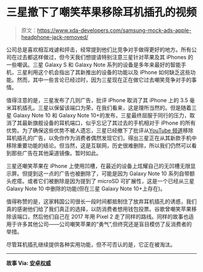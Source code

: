 # 三星撤下了嘲笑苹果移除耳机插孔的视频

> 原文：<https://www.xda-developers.com/samsung-mock-ads-apple-headphone-jack-removed/>

公司总是喜欢相互戏谑和抨击，经常提到他们比竞争对手做得更好的地方。所有公司在过去都这样做过，但今天我们想提请特别注意三星针对苹果及其 iPhones 的一些嘲讽。三星 Galaxy S 和 Galaxy Note 系列的设备是多年来最好的智能手机，三星利用这个机会指出了其新推出的设备的功能以及 iPhone 如何缺乏这些功能。然而，其中一些言论已经过时，因为三星现在正在做它过去嘲笑竞争对手的事情。

值得注意的是，三星发布了几则广告，批评 iPhone 取消了其 iPhone 上的 3.5 毫米耳机插孔。三星以保留该端口为荣，在我们看来，这是理所当然的。但是随着三星 Galaxy Note 10 和 Galaxy Note 10+的发布，三星最终屈服于同行的压力，取消了其最新旗舰设备的耳机端口，似乎忘记了其过去的手机相对于 iPhone 的所有优势。为了确保这些优势不被人遗忘，三星已经撤下了批评从[YouTube 频道](https://www.youtube.com/user/SamsungMobile)移除耳机插孔的广告，以免你作为消费者偶然发现它们，得出三星正在从其新款手机中移除重要功能的结论。但当然，这是互联网，历史很难删除，所以我们仍然可以看到那些广告在其他渠道镜像。暂时如此。

三星还嘲笑苹果在 iPhone 上使用凹槽，在最近的设备上炫耀自己的无凹槽无限显示屏。但提到这一点的广告也被删除了，可能是因为 Galaxy Note 10 系列自带额头疙瘩。或者它们被删除是因为提到了 microSD 可扩展性，这是一个已经从三星 Galaxy Note 10 中删除的功能(但在三星 Galaxy Note 10+上存在)。

值得称赞的是，这家韩国公司很长一段时间都抵制住了放弃耳机插孔的诱惑，我们真的感谢他们给了我们真正的选择，以防消费者想用钱包投票。谷歌曾嘲笑苹果移除该端口，然后他们自己在 2017 年用 Pixel 2 走了同样的路线。同样的故事也适用于许多其他公司——公司嘲笑苹果的“勇气”,但终究还是盲目模仿了反消费者的举措。

尽管耳机插孔继续提供各种实用功能，但不可否认的是，它正在被淘汰。

* * *

**故事 Via: [安卓权威](https://www.androidauthority.com/samsung-headphone-jack-ads-1017246/)**